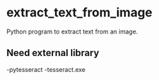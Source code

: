 # extract_text_from_image

Python program to extract text from an image.

## Need external library

-pytesseract
-tesseract.exe
